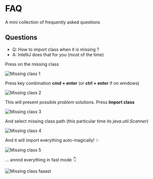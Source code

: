 # FAQ

A mini collection of frequently asked questions

## Questions

- Q: How to import class when it is missing ?
- A: IntelliJ does that for you (most of the time)

Press on the missing class

![Missing class 1](/imgs/faq_1_1.png)

Press key combination **cmd + enter** (or **ctrl + enter** if on windows)

![Missing class 2](/imgs/faq_1_2.png)

This will present possible *problem* solutions. Press **Import class**

![Missing class 3](/imgs/faq_1_3.png)

And select missing class path (this particular time its *java.util.Scanner*)

![Missing class 4](/imgs/faq_1_4.png)

And it will import everything auto-magically! :sparkles:

![Missing class 5](/imgs/faq_1_5.png)

... annnd everything in fast mode :point_down:

![Missing class faaast](/imgs/faq_1.gif)



